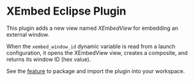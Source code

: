 
# XEmbed Eclipse Plugin

This plugin adds a new view named _XEmbedView_ for embedding an external window.

When the `xembed_window_id` dynamic variable is read from a launch configuration,
it opens the XEmbedView view, creates a composite, and returns its window ID (hex value).

See the [feature](https://github.com/GreenSocs/XEmbedFeature) to package and import the plugin into your workspace.
